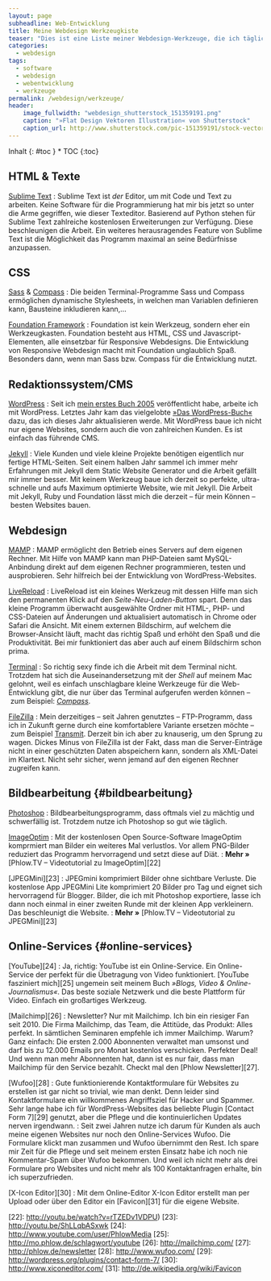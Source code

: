 ```yaml
---
layout: page
subheadline: Web-Entwicklung
title: Meine Webdesign Werkzeugkiste
teaser: "Dies ist eine Liste meiner Webdesign-Werkzeuge, die ich täglich oder regelmäßig nutze. Die aufgeführten Programme und Online-Services sind superb und empfehlenswert."
categories:
  - webdesign
tags:
  - software
  - webdesign
  - webentwicklung
  - werkzeuge
permalink: /webdesign/werkzeuge/
header:
    image_fullwidth: "webdesign_shutterstock_151359191.png"
    caption: "»Flat Design Vektoren Illustration« von Shutterstock"
    caption_url: http://www.shutterstock.com/pic-151359191/stock-vector-flat-design-vector-illustration-of-mobile-and-desktop-website-design-development-process-with.html
---
```

<div class="panel radius" markdown="1">
Inhalt
{: #toc }
*  TOC
{:toc}
</div>


## HTML & Texte

[Sublime Text][7]
:   Sublime Text ist *der* Editor, um mit Code und Text zu arbeiten. Keine Software für die Programmierung hat mir bis jetzt so unter die Arme gegriffen, wie dieser Texteditor. Basierend auf Python stehen für Sublime Text zahlreiche kostenlosen Erweiterungen zur Verfügung. Diese beschleunigen die Arbeit. Ein weiteres herausragendes Feature von Sublime Text ist die Möglichkeit das Programm maximal an seine Bedürfnisse anzupassen.



## CSS

[Sass][8] & [Compass][9]
:   Die beiden Terminal-Programme Sass und Compass ermöglichen dynamische Stylesheets, in welchen man Variablen definieren kann, Bausteine inkludieren kann,&#8230;

[Foundation Framework][10]
:   Foundation ist kein Werkzeug, sondern eher ein Werkzeugkasten. Foundation besteht aus HTML, CSS und Javascript-Elementen, alle einsetzbar für Responsive Webdesigns. Die Entwicklung von Responsive Webdesign macht mit Foundation unglaublich Spaß. Besonders dann, wenn man Sass bzw. Compass für die Entwicklung nutzt.



## Redaktionssystem/CMS

[WordPress][11]
:   Seit ich [mein erstes Buch 2005][12] veröffentlicht habe, arbeite ich mit WordPress. Letztes Jahr kam das vielgelobte [»Das WordPress-Buch«][13] dazu, das ich dieses Jahr aktualisieren werde. Mit WordPress baue ich nicht nur eigene Websites, sondern auch die von zahlreichen Kunden. Es ist einfach das führende CMS.

[Jekyll][14]
:   Viele Kunden und viele kleine Projekte benötigen eigentlich nur fertige HTML-Seiten. Seit einem halben Jahr sammel ich immer mehr Erfahrungen mit Jekyll dem Static Website Generator und die Arbeit gefällt mir immer besser. Mit keinem Werkzeug baue ich derzeit so perfekte, ultra-schnelle und aufs Maximum optimierte Website, wie mit Jekyll. Die Arbeit mit Jekyll, Ruby und Foundation lässt mich die derzeit – für mein Können – besten Websites bauen.



## Webdesign

[MAMP][15]
:   MAMP ermöglicht den Betrieb eines Servers auf dem eigenen Rechner. Mit Hilfe von MAMP kann man PHP-Dateien samt MySQL-Anbindung direkt auf dem eigenen Rechner programmieren, testen und ausprobieren. Sehr hilfreich bei der Entwicklung von WordPress-Websites.

[LiveReload][16]
:   LiveReload ist ein kleines Werkzeug mit dessen Hilfe man sich den permanenten Klick auf den *Seite-Neu-Laden-Button* spart. Denn das kleine Programm überwacht ausgewählte Ordner mit HTML-, PHP- und CSS-Dateien auf Änderungen und aktualisiert automatisch in Chrome oder Safari die Ansicht. Mit einem externen Bildschirm, auf welchem die Browser-Ansicht läuft, macht das richtig Spaß und erhöht den Spaß und die Produktivität. Bei mir funktioniert das aber auch auf einem Bildschirm schon prima.

[Terminal][17]
:   So richtig sexy finde ich die Arbeit mit dem Terminal nicht. Trotzdem hat sich die Auseinandersetzung mit der *Shell* auf meinem Mac gelohnt, weil es einfach unschlagbare kleine Werkzeuge für die Web-Entwicklung gibt, die nur über das Terminal aufgerufen werden können – zum Beispiel: *[Compass][9]*.

[FileZilla][18]
:   Mein derzeitiges – seit Jahren genutztes – FTP-Programm, dass ich in Zukunft gerne durch eine komfortablere Variante ersetzen möchte – zum Beispiel [Transmit][19]. Derzeit bin ich aber zu knauserig, um den Sprung zu wagen. Dickes Minus von FileZilla ist der Fakt, dass man die Server-Einträge nicht in einer geschützten Daten abspeichern kann, sondern als XML-Datei im Klartext. Nicht sehr sicher, wenn jemand auf den eigenen Rechner zugreifen kann.



## Bildbearbeitung {#bildbearbeitung}

[Photoshop][20]
:   Bildbearbeitungsprogramm, dass oftmals viel zu mächtig und schwerfällig ist. Trotzdem nutze ich Photoshop so gut wie täglich.

[ImageOptim][21]
:   Mit der kostenlosen Open Source-Software ImageOptim komprmiert man Bilder ein weiteres Mal verlustlos. Vor allem PNG-Bilder reduziert das Programm hervorragend und setzt diese auf Diät.
:   **Mehr »** [Phlow.TV – Videotutorial zu ImageOptim][22]

[JPEGMini][23]
:   JPEGmini komprimiert Bilder ohne sichtbare Verluste. Die kostenlose App JPEGMini Lite komprimiert 20 Bilder pro Tag und eignet sich hervorragend für Blogger. Bilder, die ich mit Photoshop exportiere, lasse ich dann noch einmal in einer zweiten Runde mit der kleinen App verkleinern. Das beschleunigt die Website.
:   **Mehr »** [Phlow.TV – Videotutorial zu JPEGMini][23]



## Online-Services {#online-services}

[YouTube][24]
:   Ja, richtig: YouTube ist ein Online-Service. Ein Online-Service der perfekt für die Übetragung von Video funktioniert. [YouTube fasziniert mich][25] ungemein seit meinem Buch *»Blogs, Video & Online-Journalismus«*. Das beste soziale Netzwerk und die beste Plattform für Video. Einfach ein großartiges Werkzeug.

[Mailchimp][26]
:   Newsletter? Nur mit Mailchimp. Ich bin ein riesiger Fan seit 2010. Die Firma Mailchimp, das Team, die Attitüde, das Produkt: Alles perfekt. In sämtlichen Seminaren empfehle ich immer Mailchimp. Warum? Ganz einfach: Die ersten 2.000 Abonnenten verwaltet man umsonst und darf bis zu 12.000 Emails pro Monat kostenlos verschicken. Perfekter Deal! Und wenn man mehr Abonnenten hat, dann ist es nur fair, dass man Mailchimp für den Service bezahlt. Checkt mal den [Phlow Newsletter][27].

[Wufoo][28]
:   Gute funktionierende Kontaktformulare für Websites zu erstellen ist gar nicht so trivial, wie man denkt. Denn leider sind Kontaktformulare ein willkommenes Angriffsziel für Hacker und Spammer. Sehr lange habe ich für WordPress-Websites das beliebte Plugin [Contact Form 7][29] genutzt, aber die Pflege und die kontinuierlichen Updates nerven irgendwann.
:   Seit zwei Jahren nutze ich darum für Kunden als auch meine eigenen Websites nur noch den Online-Services Wufoo. Die Formulare klickt man zusammen und Wufoo übernimmt den Rest. Ich spare mir Zeit für die Pflege und seit meinem ersten Einsatz habe ich noch nie Kommentar-Spam über Wufoo bekommen. Und weil ich nicht mehr als drei Formulare pro Websites und nicht mehr als 100 Kontaktanfragen erhalte, bin ich superzufrieden.

[X-Icon Editor][30]
:   Mit dem Online-Editor X-Icon Editor erstellt man per Upload oder über den Editor ein [Favicon][31] für die eigene Website.



 [1]: #html
 [2]: #css
 [3]: #cms
 [4]: #webdesign
 [5]: #bildbearbeitung
 [6]: #online-services
 [7]: http://www.sublimetext.com/
 [8]: http://sass-lang.com
 [9]: http://compass-style.org/
 [10]: http://foundation.zurb.com/
 [11]: http://phlow.de/wordpress/
 [12]: http://www.oreilly.de/catalog/netlabelger/
 [13]: http://phlow.de/das-wordpress-buch
 [14]: http://phlow.de/jekyll/
 [15]: http://www.mamp.info/de/
 [16]: http://livereload.com/
 [17]: http://mo.phlow.de/terminal/
 [18]: https://filezilla-project.org/
 [19]: http://www.panic.com/transmit/
 [20]: http://www.adobe.com/de/products/photoshop.html
 [21]: http://www.youtube.com/watch?v=rTZEDv1VDPU
 [22]: http://youtu.be/watch?v=rTZEDv1VDPU)
 [23]: http://youtu.be/ShLLqbASxwk
 [24]: http://www.youtube.com/user/PhlowMedia
 [25]: http://mo.phlow.de/schlagwort/youtube
 [26]: http://mailchimp.com/
 [27]: http://phlow.de/newsletter
 [28]: http://www.wufoo.com/
 [29]: http://wordpress.org/plugins/contact-form-7/
 [30]: http://www.xiconeditor.com/
 [31]: http://de.wikipedia.org/wiki/Favicon